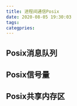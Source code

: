 ```yaml
---
title: 进程间通信Posix
date: 2020-08-05 19:30:03
tags:
categpries:
---
```



## Posix消息队列


## Posix信号量


## Posix共享内存区